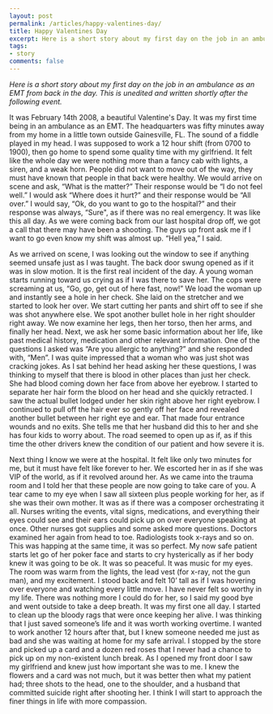 ```yaml
---
layout: post
permalink: /articles/happy-valentines-day/
title: Happy Valentines Day
excerpt: Here is a short story about my first day on the job in an ambulance as an EMT from back in the day. This is unedited and written shortly after the following event.
tags:
- story
comments: false
---
```


<p><i>Here is a short story about my first day on the job in an ambulance as an EMT from back in the day. This is unedited and written shortly after the following event.</i></p>
<p>It was February 14th 2008, a beautiful Valentine's Day. It was my first time being in an ambulance as an EMT. The headquarters was fifty minutes away from my home in a little town outside Gainesville, FL. The sound of a fiddle played in my head. I was supposed to work a 12 hour shift (from 0700 to 1900), then go home to spend some quality time with my girlfriend. It felt like the whole day we were nothing more than a fancy cab with lights, a siren, and a weak horn. People did not want to move out of the way, they must have known that people in that back were healthy. We would arrive on scene and ask, “What is the matter?” Their response would be “I do not feel well.”  I would ask “Where does it hurt?” and their response would be “All over.” I would say, “Ok, do you want to go to the hospital?” and their response was always, “Sure", as if there was no real emergency. It was like this all day. As we were coming back from our last hospital drop off, we got a call that there may have been a shooting. The guys up front ask me if I want to go even know my shift was almost up. “Hell yea,” I said.</p>
<p>As we arrived on scene, I was looking out the window to see if anything seemed unsafe just as I was taught. The back door swung opened as if it was in slow motion. It is the first real incident of the day. A young woman starts running toward us crying as if I was there to save her. The cops were screaming at us, “Go, go, get out of here fast, now!”  We load the woman up and instantly see a hole in her check. She laid on the stretcher and we started to look her over. We start cutting her pants and shirt off to see if she was shot anywhere else. We spot another bullet hole in her right shoulder right away. We now examine her legs, then her torso, then her arms, and finally her head. Next, we ask her some basic information about her life, like past medical history, medication and other relevant information. One of the questions I asked was “Are you allergic to anything?” and she responded with, “Men”. I was quite impressed that a woman who was just shot was cracking jokes. As I sat behind her head asking her these questions, I was thinking to myself that there is blood in other places than just her check. She had blood coming down her face from above her eyebrow. I started to separate her hair form the blood on her head and she quickly retracted. I saw the actual bullet lodged under her skin right above her right eyebrow. I continued to pull off the hair ever so gently off her face and revealed another bullet between her right eye and ear. That made four entrance wounds and no exits. She tells me that her husband did this to her and she has four kids to worry about. The road seemed to open up as if, as if this time the other drivers knew the condition of our patient and how severe it is.</p>
<p>Next thing I know we were at the hospital. It felt like only two minutes for me, but it must have felt like forever to her. We escorted her in as if she was VIP of the world, as if it revolved around her. As we came into the trauma room and I told her that these people are now going to take care of you. A tear came to my eye when I saw all sixteen plus people working for her, as if she was their own mother. It was as if there was a composer orchestrating it all. Nurses writing the events, vital signs, medications, and everything their eyes could see and their ears could pick up on over everyone speaking at once. Other nurses got supplies and some asked more questions. Doctors examined her again from head to toe. Radiologists took x-rays and so on. This was happing at the same time, it was so perfect. My now safe patient starts let go of her poker face and starts to cry hysterically as if her body knew it was going to be ok. It was so peaceful. It was music for my eyes. The room was warm from the lights, the lead vest (for x-ray, not the gun man), and my excitement. I stood back and felt 10’ tall as if I was hovering over everyone and watching every little move. I have never felt so worthy in my life. There was nothing more I could do for her, so I said my good bye and went outside to take a deep breath. It was my first one all day. I started to clean up the bloody rags that were once keeping her alive. I was thinking that I just saved someone’s life and it was worth working overtime. I wanted to work another 12 hours after that, but I knew someone needed me just as bad and she was waiting at home for my safe arrival. I stopped by the store and picked up a card and a dozen red roses that I never had a chance to pick up on my non-existent lunch break. As I opened my front door I saw my girlfriend and knew just how important she was to me. I knew the flowers and a card was not much, but it was better then what my patient had; three shots to the head, one to the shoulder, and a husband that committed suicide right after shooting her. I think I will start to approach the finer things in life with more compassion.</p>
